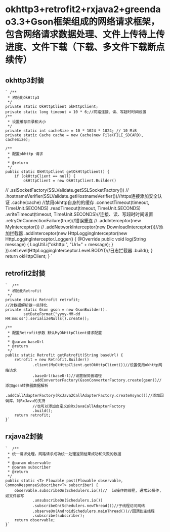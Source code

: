 # okhttp3+retrofit2+rxjava2+greendao3.3+Gson框架组成的网络请求框架，包含网络请求数据处理、文件上传待上传进度、文件下载（下载、多文件下载断点续传） #

## okhttp3封装 ##
    ` /**
     * 初始化OkHttp3
     */
    private static OkHttpClient okHttpClient;
    private static long timeout = 10 * 6;//网路连接、读、写超时时间设置
    /**
     * 设置缓存目录和大小
     */
    private static int cacheSize = 10 * 1024 * 1024; // 10 MiB
    private static Cache cache = new Cache(new File(FILE_SDCARD), cacheSize);

    /**
     * 配置okhttp 请求
     *
     * @return
     */
    public static OkHttpClient getOkHttpClient() {
        if (okHttpClient == null) {
            okHttpClient = new OkHttpClient.Builder()
//                    .sslSocketFactory(SSLValidate.getSSLSocketFactory())
//                    .hostnameVerifier(SSLValidate.getHostnameVerifier())//https连接添加安全认证
                    .cache(cache)  //禁用okhttp自身的的缓存
                    .connectTimeout(timeout, TimeUnit.SECONDS)
                    .readTimeout(timeout, TimeUnit.SECONDS)
                    .writeTimeout(timeout, TimeUnit.SECONDS)//连接、读、写超时时间设置
                    .retryOnConnectionFailure(true)//错误重连
//                    .addInterceptor(new MyInterceptor())
//                    .addNetworkInterceptor(new DownloadInterceptor())//添加拦截器
                    .addInterceptor(new HttpLoggingInterceptor(new HttpLoggingInterceptor.Logger() {
                        @Override
                        public void log(String message) {
                            LogUtil.i("okhttp:", "Url=" + message);
                        }
                    }).setLevel(HttpLoggingInterceptor.Level.BODY))//日志拦截器
                    .build();
        }
        return okHttpClient;
    }
`
    
## retrofit2封装 ##
    `  /**
     * 初始化Retrofit
     */
    private static Retrofit retrofit;
    //对数据解析做一些转化
    private static Gson gson = new GsonBuilder().
            setDateFormat("yyyy-MM-dd HH:mm:ss").serializeNulls().create();

    /**
     * 配置Retrofit参数 默认MyOkHttpClient请求配置
     *
     * @param baseUrl
     * @return
     */
    public static Retrofit getRetrofit(String baseUrl) {
        retrofit = new Retrofit.Builder()
                .client(MyOkHttpClient.getOkHttpClient())//设置使用okhttp网络请求
                .baseUrl(baseUrl)//设置服务器路径
                .addConverterFactory(GsonConverterFactory.create(gson))//添加gosn转换器数据解析
                .addCallAdapterFactory(RxJava2CallAdapterFactory.createAsync())//添加回调库，对RxJava的支持
                //也可以添加自定义的RxJavaCallAdapterFactory
                .build();
        return retrofit;
    }`
## rxjava2封装 ##
    `  /**
     * 统一请求处理，网路请求成功统一处理返回结果成功和失败的数据
     *
     * @param observable
     * @param subscriber
     * @return
     */
    public static <T> Flowable post(Flowable observable, CommonResponseSubscriber<T> subscriber) {
        observable.subscribeOn(Schedulers.io())//  io操作的线程, 通常io操作,如文件读写
                .unsubscribeOn(Schedulers.io())
                .subscribeOn(Schedulers.newThread())//子线程访问网络
                .observeOn(AndroidSchedulers.mainThread())//回调到主线程
                .subscribe(subscriber);
        return observable;
    }`